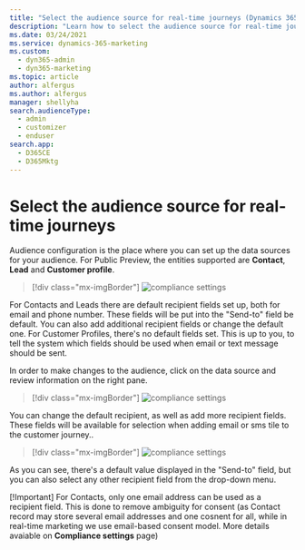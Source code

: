```yaml
---
title: "Select the audience source for real-time journeys (Dynamics 365 Marketing) | Microsoft Docs"
description: "Learn how to select the audience source for real-time journeys in Dynamics 365 Marketing."
ms.date: 03/24/2021
ms.service: dynamics-365-marketing
ms.custom: 
  - dyn365-admin
  - dyn365-marketing
ms.topic: article
author: alfergus
ms.author: alfergus
manager: shellyha
search.audienceType: 
  - admin
  - customizer
  - enduser
search.app: 
  - D365CE
  - D365Mktg
---
```


# Select the audience source for real-time journeys

Audience configuration is the place where you can set up the data sources for your audience. For Public Preview, the entities supported are **Contact**, **Lead** and **Customer profile**.  

> [!div class="mx-imgBorder"]
> ![compliance settings](../media/audience-configuration.png)

For Contacts and Leads there are default recipient fields set up, both for email and phone number. These fields will be put into the "Send-to" field be default. You can also add additional recipient fields or change the default one.
For Customer Profiles, there's no default fields set. This is up to you, to tell the system which fields should be used when email or text message should be sent.

In order to make changes to the audience, click on the data source and review information on the right pane.

> [!div class="mx-imgBorder"]
> ![compliance settings](../media/audience-lead.png)
> 
You can change the default recipient, as well as add more recipient fields. These fields will be available for selection when adding email or sms tile to the customer journey..

> [!div class="mx-imgBorder"]
> ![compliance settings](../media/audience-email-tile.png)
> 
As you can see, there's a default value displayed in the "Send-to" field, but you can also select any other recipient field from the drop-down menu.

[!Important]
For Contacts, only one email address can be used as a recipient field. This is done to remove ambiguity for consent (as Contact record may store several email addresses and one cosnent for all, while in real-time marketing we use email-based consent model. More details avaiable on **Compliance settings** page) 
